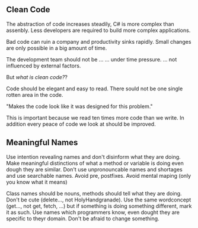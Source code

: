 ## Clean Code

The abstraction of code increases steadily, C# is more complex than
assenbly. Less developers are required to build more complex applications.

Bad code can ruin a company and productivity sinks rapidly.
Small changes are only possible in a big amount of time.

The development team should not be ...
   ... under time pressure.
   ... not influenced by external factors.

But *what is clean code?*?

Code should be elegant and easy to read. There sould not be one
single rotten area in the code.

"Makes the code look like it was designed for this problem."

This is important because we read ten times more code than we write.
In addition every peace of code we look at should be improved.

## Meaningful Names

Use intention revealing names and don't disinform what they are doing.
Make meaningful distinctions of what a method or variable is doing
even dough they are similar.
Don't use unpronouncable names and shortages and use searchable
names. Avoid pre, postfixes. Avoid mental maping (only you know what it means)

Class names should be nouns, methods should tell what they are doing.
Don't be cute (delete..., not HolyHandgranade).
Use the same wordconcept (get..., not get, fetch, ...)
but if something is doing something different, mark it as such.
Use names which programmers know, even dought they are specific
to theyr domain. Don't be afraid to change something.
